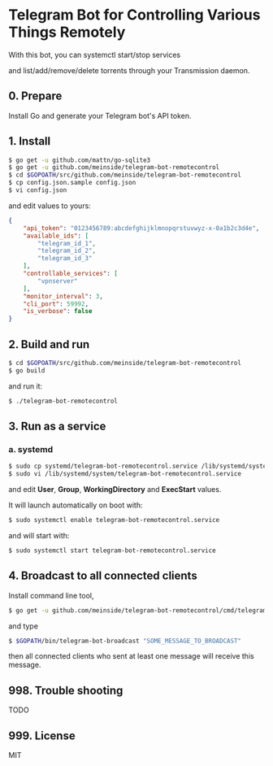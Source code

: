 # Telegram Bot for Controlling Various Things Remotely

With this bot, you can systemctl start/stop services

and list/add/remove/delete torrents through your Transmission daemon.

## 0. Prepare

Install Go and generate your Telegram bot's API token.

## 1. Install

```bash
$ go get -u github.com/mattn/go-sqlite3
$ go get -u github.com/meinside/telegram-bot-remotecontrol
$ cd $GOPOATH/src/github.com/meinside/telegram-bot-remotecontrol
$ cp config.json.sample config.json
$ vi config.json
```

and edit values to yours:

```json
{
	"api_token": "0123456789:abcdefghijklmnopqrstuvwyz-x-0a1b2c3d4e",
	"available_ids": [
		"telegram_id_1",
		"telegram_id_2",
		"telegram_id_3"
	],
	"controllable_services": [
		"vpnserver"
	],
	"monitor_interval": 3,
	"cli_port": 59992,
	"is_verbose": false
}
```

## 2. Build and run

```bash
$ cd $GOPOATH/src/github.com/meinside/telegram-bot-remotecontrol
$ go build
```

and run it:

```bash
$ ./telegram-bot-remotecontrol
```

## 3. Run as a service

### a. systemd

```bash
$ sudo cp systemd/telegram-bot-remotecontrol.service /lib/systemd/system/
$ sudo vi /lib/systemd/system/telegram-bot-remotecontrol.service
```

and edit **User**, **Group**, **WorkingDirectory** and **ExecStart** values.

It will launch automatically on boot with:

```bash
$ sudo systemctl enable telegram-bot-remotecontrol.service
```

and will start with:

```bash
$ sudo systemctl start telegram-bot-remotecontrol.service
```

## 4. Broadcast to all connected clients

Install command line tool,

```bash
$ go get -u github.com/meinside/telegram-bot-remotecontrol/cmd/telegram-bot-broadcast
```

and type

```bash
$ $GOPATH/bin/telegram-bot-broadcast "SOME_MESSAGE_TO_BROADCAST"
```

then all connected clients who sent at least one message will receive this message.

## 998. Trouble shooting

TODO

## 999. License

MIT

